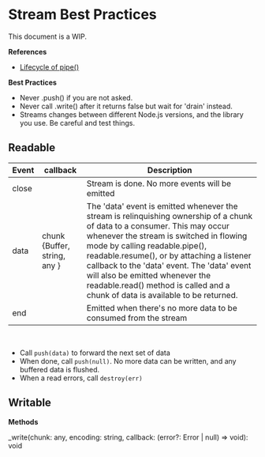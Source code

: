 
# Stream Best Practices

This document is a WIP.


**References**
* [Lifecycle of pipe()](https://nodejs.org/es/docs/guides/backpressuring-in-streams/#lifecycle-of-pipe)


**Best Practices**

* Never .push() if you are not asked.
* Never call .write() after it returns false but wait for 'drain' instead.
* Streams changes between different Node.js versions, and the library you use. Be careful and test things.

## Readable

| Event | callback                     | Description                                                      |
| ----- | ---------------------------- | ---------------------------------------------------------------- |
| close |                              | Stream is done. No more events will be emitted                  |
| data  | chunk {Buffer, string, any } | The 'data' event is emitted whenever the stream is relinquishing ownership of a chunk of data to a consumer. This may occur whenever the stream is switched in flowing mode by calling readable.pipe(), readable.resume(), or by attaching a listener callback to the 'data' event. The 'data' event will also be emitted whenever the readable.read() method is called and a chunk of data is available to be returned. |
| end   |               | Emitted when there's no more data to be consumed from the stream |

&nbsp;

* Call `push(data)` to forward the next set of data
* When done, call `push(null)`. No more data can be written, and any buffered data is flushed.
* When a read errors, call `destroy(err)`

## Writable

**Methods**

_write(chunk: any, encoding: string, callback: (error?: Error | null) => void): void